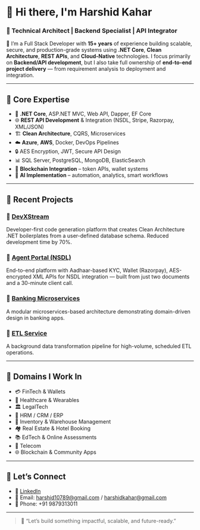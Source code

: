 # 👋 Hi there, I'm Harshid Kahar

### 🚀 Technical Architect | Backend Specialist | API Integrator

🔧 I’m a Full Stack Developer with **15+ years** of experience building scalable, secure, and production-grade systems using **.NET Core**, **Clean Architecture**, **REST APIs**, and **Cloud-Native** technologies. I focus primarily on **Backend/API development**, but I also take full ownership of **end-to-end project delivery** — from requirement analysis to deployment and integration.

---

## 🔨 Core Expertise

- 🧠 **.NET Core**, ASP.NET MVC, Web API, Dapper, EF Core
- 🌐 **REST API Development** & Integration (NSDL, Stripe, Razorpay, XML/JSON)
- 🏗 **Clean Architecture**, CQRS, Microservices
- ☁️ **Azure**, **AWS**, Docker, DevOps Pipelines
- 🔒 AES Encryption, JWT, Secure API Design
- 📊 SQL Server, PostgreSQL, MongoDB, ElasticSearch
- 🔗 **Blockchain Integration** – token APIs, wallet systems
- 🤖 **AI Implementation** – automation, analytics, smart workflows

---

## 🧠 Recent Projects

### 🔹 [DevXStream](https://github.com/harshidkahar/DevXStream-Showcase)
Developer-first code generation platform that creates Clean Architecture .NET boilerplates from a user-defined database schema. Reduced development time by 70%.

### 🔹 [Agent Portal (NSDL)](https://github.com/harshidkahar/DevXStream-Showcase/tree/main/AgentPortal-NSDL)
End-to-end platform with Aadhaar-based KYC, Wallet (Razorpay), AES-encrypted XML APIs for NSDL integration — built from just two documents and a 30-minute client call.

### 🔹 [Banking Microservices](https://github.com/harshidkahar/BankingMicroservices)
A modular microservices-based architecture demonstrating domain-driven design in banking apps.

### 🔹 [ETL Service](https://github.com/harshidkahar/ETLService)
A background data transformation pipeline for high-volume, scheduled ETL operations.

---

## 🧩 Domains I Work In

- 💳 FinTech & Wallets
- 🏥 Healthcare & Wearables
- 🏛 LegalTech
- 🏢 HRM / CRM / ERP
- 🏬 Inventory & Warehouse Management
- 🏘 Real Estate & Hotel Booking
- 📚 EdTech & Online Assessments
- 📡 Telecom
- 🌐 Blockchain & Community Apps

---

## 🔗 Let’s Connect

- 🔗 [LinkedIn](https://www.linkedin.com/in/harshidkahar/)
- 📧 Email: harshid10789@gmail.com / harshidkahar@gmail.com
- 📱 Phone: +91 9879313011

---

> 💬 “Let’s build something impactful, scalable, and future-ready.”

